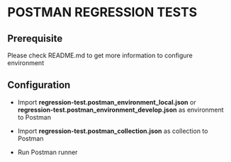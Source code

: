 # POSTMAN REGRESSION TESTS

## Prerequisite

Please check README.md to get more information to configure environment

## Configuration

* Import **regression-test.postman_environment_local.json** or **regression-test.postman_environment_develop.json** as environment to Postman

* Import **regression-test.postman_collection.json** as collection to Postman

* Run Postman runner
